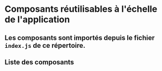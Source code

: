 # Composants réutilisables à l'échelle de l'application

## Les composants sont importés depuis le fichier `index.js` de ce répertoire.

## Liste des composants